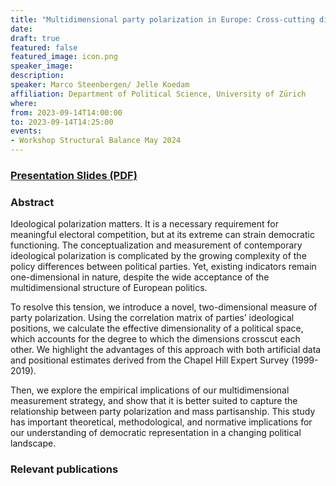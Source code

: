 ```yaml
---
title: "Multidimensional party polarization in Europe: Cross-cutting divides and effective dimensionality"
date:
draft: true
featured: false
featured_image: icon.png
speaker_image:
description:
speaker: Marco Steenbergen/ Jelle Koedam 
affiliation: Department of Political Science, University of Zürich
where:
from: 2023-09-14T14:00:00
to: 2023-09-14T14:25:00
events:
- Workshop Structural Balance May 2024 
---
```


### [Presentation Slides (PDF)](Presentation_Koedam_Steenbergen_MMM.pdf)


### Abstract

Ideological polarization matters. It is a necessary requirement for meaningful electoral competition, but at its extreme can strain democratic functioning. The conceptualization and measurement of contemporary ideological polarization is complicated by the growing complexity of the policy differences between political parties. Yet, existing indicators remain one-dimensional in nature, despite the wide acceptance of the multidimensional structure of European politics. 

To resolve this tension, we introduce a novel, two-dimensional measure of party polarization. Using the correlation matrix of parties’ ideological positions, we calculate the effective dimensionality of a political space, which accounts for the degree to which the dimensions crosscut each other. We highlight the advantages of this approach with both artificial data and positional estimates derived from the Chapel Hill Expert Survey (1999-2019). 

Then, we explore the empirical implications of our multidimensional measurement strategy, and show that it is better suited to capture the relationship between party polarization and mass partisanship. This study has important theoretical, methodological, and normative implications for our understanding of democratic representation in a changing political landscape.

### Relevant publications 



